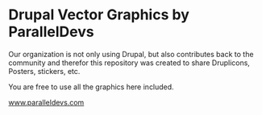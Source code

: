 # Drupal Vector Graphics by ParallelDevs

Our organization is not only using Drupal, but also contributes back to the community and therefor this repository was created to share Druplicons, Posters, stickers, etc.

You are free to use all the graphics here included.

www.paralleldevs.com


